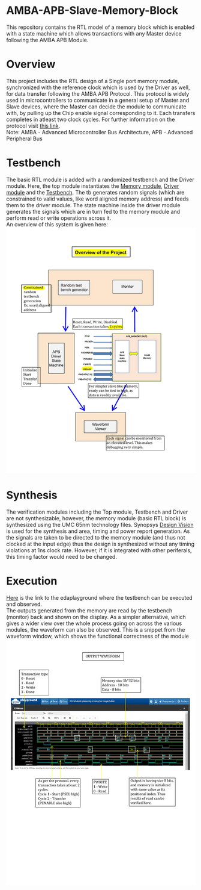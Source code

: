 # AMBA-APB-Slave-Memory-Block
This repository contains the RTL model of a memory block which is enabled with a state machine which allows transactions with any Master device following the AMBA APB Module.
# Overview 
This project includes the RTL design of a Single port memory module, synchronized with the reference clock which is used by the Driver as well, for data transfer following the AMBA APB Protocol. This protocol is widely used in microcontrollers to communicate in a general setup of Master and Slave devices, where the Master can decide the module to communicate with, by pulling up the Chip enable signal corresponding to it. Each transfers completes in atleast two clock cycles. For further information on the protocol visit [this link](https://developer.arm.com/documentation/ihi0024/c).</br>
Note: AMBA - Advanced Microcontroller Bus Architecture, APB - Advanced Peripheral Bus </br>
# Testbench 
The basic RTL module is added with a randomized testbench and the Driver module. Here, the top module instantiates the [Memory module](https://github.com/shrutipgupta/AMBA-APB-Slave-Memory-Block/blob/main/memory.sv), [Driver module](https://github.com/shrutipgupta/AMBA-APB-Slave-Memory-Block/blob/main/driver.sv) and the [Testbench](https://github.com/shrutipgupta/AMBA-APB-Slave-Memory-Block/blob/main/memory_tb.sv). The tb generates random signals (which are constrained to valid values, like word aligned memory address) and feeds them to the driver module. The state machine inside the driver module generates the signals which are in turn fed to the memory module and perform read or write operations across it.</br>
An overview of this system is given here: ![Overview of the Project](https://github.com/shrutipgupta/AMBA-APB-Slave-Memory-Block/blob/main/Overview.png)</br>
# Synthesis
The verification modules including the Top module, Testbench and Driver are not synthesizable, however, the memory module (basic RTL block) is synthesized using the UMC 65nm technology files. Synopsys [Design Vision](http://www.eng.auburn.edu/~nelson/courses/elec5250_6250/slides/LogicSynthesis-Synopsys.pdf) is used for the synthesis and area, timing and power report generation. As the signals are taken to be directed to the memory module (and thus not clocked at the input edge) thus the design is synthesized without any timing violations at 1ns clock rate. However, if it is integrated with other periferals, this timing factor would need to be changed. 
# Execution
[Here](https://www.edaplayground.com/x/mCkg) is the link to the edaplayground where the testbench can be executed and observed.</br> 
The outputs generated from the memory are read by the testbench (monitor) back and shown on the display. As a simpler alternative, which gives a wider view over the whole process going on across the various modules, the waveform can also be observed. This is a snippet from the waveform window, which shows the functional correctness of the module ![Waveform](https://github.com/shrutipgupta/AMBA-APB-Slave-Memory-Block/blob/main/Output_Waveform.png)

